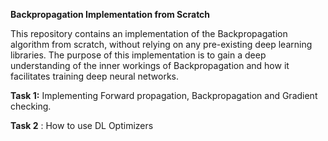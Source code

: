**Backpropagation Implementation from Scratch**

This repository contains an implementation of the Backpropagation algorithm from scratch, without relying on any pre-existing deep learning libraries. 
The purpose of this implementation is to gain a deep understanding of the inner workings of Backpropagation and how it facilitates training deep neural networks.

**Task 1:** Implementing Forward propagation,
Backpropagation and Gradient checking.

**Task 2** : How to use DL Optimizers
